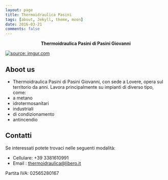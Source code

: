 ```yaml
---
layout: page
title: Thermoidraulica Pasini
tags: [about, Jekyll, theme, moon]
date: 2016-03-21
comments: false
---
```

    
<center> <b>Thermoidraulica Pasini di Pasini Giovanni</b></center>

<a href="https://imgur.com/9ltg6oB"><img src="https://i.imgur.com/9ltg6oB.png" title="source: imgur.com" /></a>

## Aboot us
*  Thermoidraulica Pasini di Pasini Giovanni, con sede a Lovere, opera sul territorio da anni. Lavora principalmente su impianti di diverso tipo, come:
* a metano
* idrotermosanitari
* industriali
* di condizionamento
* antincendio




## Contatti
Se interessati potete trovaci nelle seguenti modalità:
 * Cellulare: +39 3381610991
 * Email : <a href="thermoidraulica@libero.it"> thermoidraulica@libero.it </a> 
 
 Partita IVA: 02565280167


      